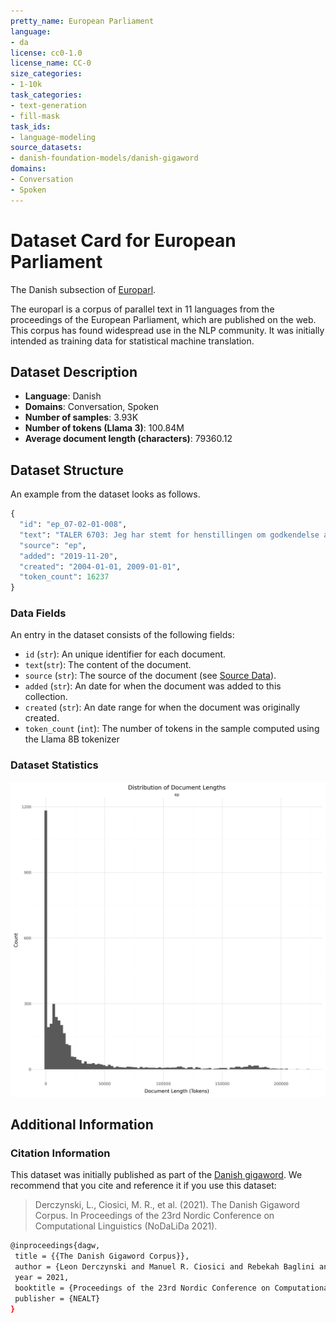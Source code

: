 ```yaml
---
pretty_name: European Parliament
language:
- da
license: cc0-1.0
license_name: CC-0
size_categories:
- 1-10k
task_categories:
- text-generation
- fill-mask
task_ids:
- language-modeling
source_datasets:
- danish-foundation-models/danish-gigaword
domains:
- Conversation
- Spoken
---
```


# Dataset Card for European Parliament

<!-- START-SHORT DESCRIPTION -->
The Danish subsection of [Europarl](https://aclanthology.org/2005.mtsummit-papers.11/).
<!-- END-SHORT DESCRIPTION -->


The europarl is a corpus of parallel text in 11 languages from the proceedings of the European Parliament, which are published on the web. This corpus has found widespread use in the NLP community. It was initially intended as training data for statistical machine translation.


## Dataset Description


<!-- START-DESC-STATS -->
- **Language**: Danish
- **Domains**: Conversation, Spoken
- **Number of samples**: 3.93K
- **Number of tokens (Llama 3)**: 100.84M
- **Average document length (characters)**: 79360.12
<!-- END-DESC-STATS -->



## Dataset Structure
An example from the dataset looks as follows.


<!-- START-SAMPLE -->
```py
{
  "id": "ep_07-02-01-008",
  "text": "TALER 6703: Jeg har stemt for henstillingen om godkendelse af opdelingsanordninger til beskyttelse a[...]",
  "source": "ep",
  "added": "2019-11-20",
  "created": "2004-01-01, 2009-01-01",
  "token_count": 16237
}
```

### Data Fields

An entry in the dataset consists of the following fields:

- `id` (`str`): An unique identifier for each document.
- `text`(`str`): The content of the document.
- `source` (`str`): The source of the document (see [Source Data](#source-data)).
- `added` (`str`): An date for when the document was added to this collection.
- `created` (`str`): An date range for when the document was originally created.
- `token_count` (`int`): The number of tokens in the sample computed using the Llama 8B tokenizer
<!-- END-SAMPLE -->

### Dataset Statistics

<!-- START-DATASET PLOTS -->
<p align="center">
<img src="./images/dist_document_length.png" width="600" style="margin-right: 10px;" />
</p>
<!-- END-DATASET PLOTS -->



## Additional Information


### Citation Information

This dataset was initially published as part of the [Danish gigaword](https://huggingface.co/danish-foundation-models). We recommend that you cite and reference it if you use this dataset:

> Derczynski, L., Ciosici, M. R., et al. (2021). The Danish Gigaword Corpus. In Proceedings of the 23rd Nordic Conference on Computational Linguistics (NoDaLiDa 2021).

```bash
@inproceedings{dagw,
 title = {{The Danish Gigaword Corpus}},
 author = {Leon Derczynski and Manuel R. Ciosici and Rebekah Baglini and Morten H. Christiansen and Jacob Aarup Dalsgaard and Riccardo Fusaroli and Peter Juel Henrichsen and Rasmus Hvingelby and Andreas Kirkedal and Alex Speed Kjeldsen and Claus Ladefoged and Finn Årup Nielsen and Jens Madsen and Malte Lau Petersen and Jonathan Hvithamar Rystrøm and Daniel Varab},
 year = 2021,
 booktitle = {Proceedings of the 23rd Nordic Conference on Computational Linguistics},
 publisher = {NEALT}
}
```
